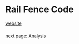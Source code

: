 
 
# Rail Fence Code 

[website](https://www.dcode.fr/rail-fence-cipher)
###
[next page: Analysis](https://github.com/EPHS-CyberSecurity-2020-Hour3/CipherProject/blob/Rail_Fence/Rail_Analysis.md)

